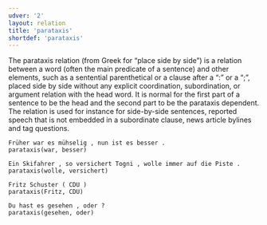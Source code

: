 ```yaml
---
udver: '2'
layout: relation
title: 'parataxis'
shortdef: 'parataxis'
---
```


The parataxis relation (from Greek for “place side by side”) is a relation between a word (often the main predicate of a sentence) and other elements, such as a sentential parenthetical or a clause after a “:” or a “;”, placed side by side without any explicit coordination, subordination, or argument relation with the head word. It is normal for the first part of a sentence to be the head and the second part to be the parataxis dependent. The relation is used for instance for side-by-side sentences, reported speech that is not embedded in a subordinate clause, news article bylines and tag questions.

~~~ sdparse
Früher war es mühselig , nun ist es besser .
parataxis(war, besser)
~~~

~~~ sdparse
Ein Skifahrer , so versichert Togni , wolle immer auf die Piste .
parataxis(wolle, versichert)
~~~

~~~ sdparse
Fritz Schuster ( CDU )
parataxis(Fritz, CDU)
~~~

~~~ sdparse
Du hast es gesehen , oder ?
parataxis(gesehen, oder)
~~~
<!-- Interlanguage links updated Po 11. listopadu 2024, 20:11:23 CET -->
